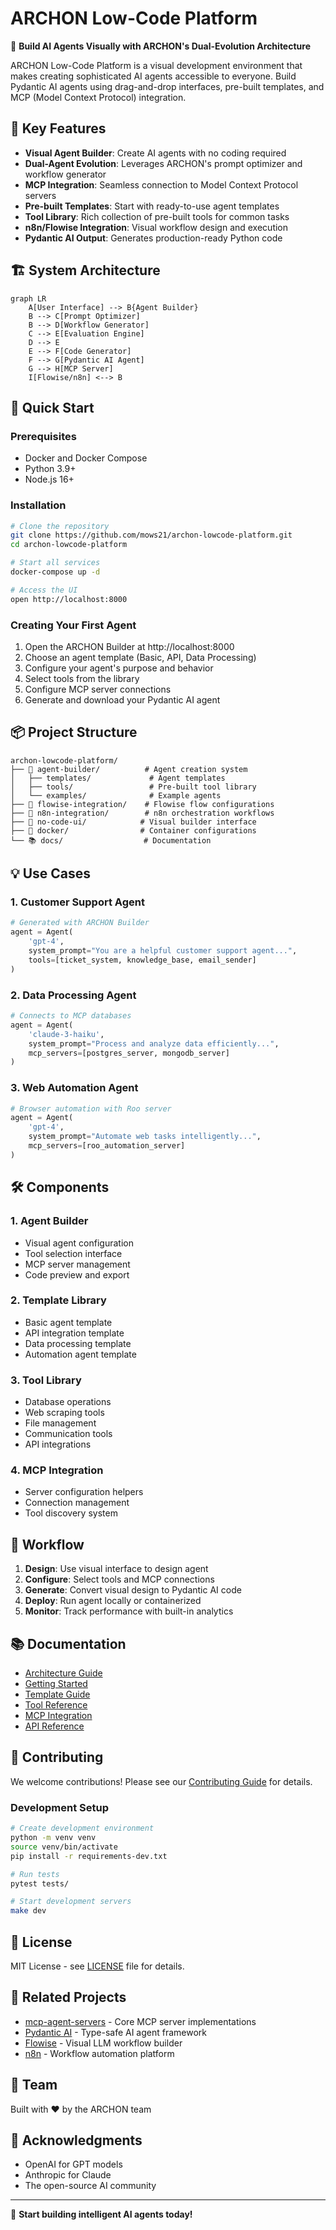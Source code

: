 # ARCHON Low-Code Platform

🚀 **Build AI Agents Visually with ARCHON's Dual-Evolution Architecture**

ARCHON Low-Code Platform is a visual development environment that makes creating sophisticated AI agents accessible to everyone. Build Pydantic AI agents using drag-and-drop interfaces, pre-built templates, and MCP (Model Context Protocol) integration.

## 🌟 Key Features

- **Visual Agent Builder**: Create AI agents with no coding required
- **Dual-Agent Evolution**: Leverages ARCHON's prompt optimizer and workflow generator
- **MCP Integration**: Seamless connection to Model Context Protocol servers
- **Pre-built Templates**: Start with ready-to-use agent templates
- **Tool Library**: Rich collection of pre-built tools for common tasks
- **n8n/Flowise Integration**: Visual workflow design and execution
- **Pydantic AI Output**: Generates production-ready Python code

## 🏗️ System Architecture

```mermaid
graph LR
    A[User Interface] --> B{Agent Builder}
    B --> C[Prompt Optimizer]
    B --> D[Workflow Generator]
    C --> E[Evaluation Engine]
    D --> E
    E --> F[Code Generator]
    F --> G[Pydantic AI Agent]
    G --> H[MCP Server]
    I[Flowise/n8n] <--> B
```

## 🚀 Quick Start

### Prerequisites

- Docker and Docker Compose
- Python 3.9+
- Node.js 16+

### Installation

```bash
# Clone the repository
git clone https://github.com/mows21/archon-lowcode-platform.git
cd archon-lowcode-platform

# Start all services
docker-compose up -d

# Access the UI
open http://localhost:8000
```

### Creating Your First Agent

1. Open the ARCHON Builder at http://localhost:8000
2. Choose an agent template (Basic, API, Data Processing)
3. Configure your agent's purpose and behavior
4. Select tools from the library
5. Configure MCP server connections
6. Generate and download your Pydantic AI agent

## 📦 Project Structure

```
archon-lowcode-platform/
├── 🤖 agent-builder/          # Agent creation system
│   ├── templates/             # Agent templates
│   ├── tools/                 # Pre-built tool library
│   └── examples/              # Example agents
├── 🌊 flowise-integration/    # Flowise flow configurations
├── 🔄 n8n-integration/        # n8n orchestration workflows
├── 🎨 no-code-ui/            # Visual builder interface
├── 🐳 docker/                # Container configurations
└── 📚 docs/                  # Documentation
```

## 💡 Use Cases

### 1. Customer Support Agent
```python
# Generated with ARCHON Builder
agent = Agent(
    'gpt-4',
    system_prompt="You are a helpful customer support agent...",
    tools=[ticket_system, knowledge_base, email_sender]
)
```

### 2. Data Processing Agent
```python
# Connects to MCP databases
agent = Agent(
    'claude-3-haiku',
    system_prompt="Process and analyze data efficiently...",
    mcp_servers=[postgres_server, mongodb_server]
)
```

### 3. Web Automation Agent
```python
# Browser automation with Roo server
agent = Agent(
    'gpt-4',
    system_prompt="Automate web tasks intelligently...",
    mcp_servers=[roo_automation_server]
)
```

## 🛠️ Components

### 1. Agent Builder
- Visual agent configuration
- Tool selection interface
- MCP server management
- Code preview and export

### 2. Template Library
- Basic agent template
- API integration template
- Data processing template
- Automation agent template

### 3. Tool Library
- Database operations
- Web scraping tools
- File management
- Communication tools
- API integrations

### 4. MCP Integration
- Server configuration helpers
- Connection management
- Tool discovery system

## 🔄 Workflow

1. **Design**: Use visual interface to design agent
2. **Configure**: Select tools and MCP connections
3. **Generate**: Convert visual design to Pydantic AI code
4. **Deploy**: Run agent locally or containerized
5. **Monitor**: Track performance with built-in analytics

## 📚 Documentation

- [Architecture Guide](./docs/ARCHITECTURE.md)
- [Getting Started](./docs/GETTING_STARTED.md)
- [Template Guide](./docs/TEMPLATES.md)
- [Tool Reference](./docs/TOOLS.md)
- [MCP Integration](./docs/MCP_INTEGRATION.md)
- [API Reference](./docs/API_REFERENCE.md)

## 🤝 Contributing

We welcome contributions! Please see our [Contributing Guide](./CONTRIBUTING.md) for details.

### Development Setup

```bash
# Create development environment
python -m venv venv
source venv/bin/activate
pip install -r requirements-dev.txt

# Run tests
pytest tests/

# Start development servers
make dev
```

## 📝 License

MIT License - see [LICENSE](./LICENSE) file for details.

## 🔗 Related Projects

- [mcp-agent-servers](https://github.com/mows21/mcp-agent-servers) - Core MCP server implementations
- [Pydantic AI](https://github.com/pydantic/pydantic-ai) - Type-safe AI agent framework
- [Flowise](https://flowiseai.com/) - Visual LLM workflow builder
- [n8n](https://n8n.io/) - Workflow automation platform

## 👥 Team

Built with ❤️ by the ARCHON team

## 🙏 Acknowledgments

- OpenAI for GPT models
- Anthropic for Claude
- The open-source AI community

---

🚀 **Start building intelligent AI agents today!**
